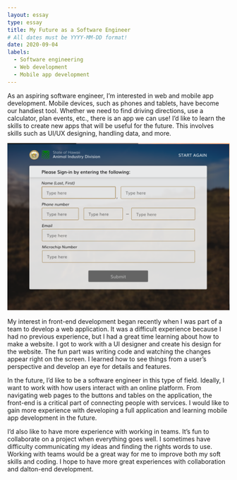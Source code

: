 ```yaml
---
layout: essay
type: essay
title: My Future as a Software Engineer
# All dates must be YYYY-MM-DD format!
date: 2020-09-04
labels:
  - Software engineering
  - Web development
  - Mobile app development
---
```


As an aspiring software engineer, I’m interested in web and mobile app development. Mobile devices, such as phones and tablets, have become our handiest tool. Whether we need to find driving directions, use a calculator, plan events, etc., there is an app we can use! I’d like to learn the skills to create new apps that will be useful for the future. This involves skills such as UI/UX designing, handling data, and more.

<p align = "center">
  <img src = "../images/frontend.PNG">
</p>

My interest in front-end development began recently when I was part of a team to develop a web application. It was a difficult experience because I had no previous experience, but I had a great time learning about how to make a website. I got to work with a UI designer and create his design for the website. The fun part was writing code and watching the changes appear right on the screen. I learned how to see things from a user’s perspective and develop an eye for details and features.

In the future, I’d like to be a software engineer in this type of field. Ideally, I want to work with how users interact with an online platform. From navigating web pages to the buttons and tables on the application, the front-end is a critical part of connecting people with services. I would like to gain more experience with developing a full application and learning mobile app development in the future.

I’d also like to have more experience with working in teams. It’s fun to collaborate on a project when everything goes well. I sometimes have difficulty communicating my ideas and finding the rights words to use. Working with teams would be a great way for me to improve both my soft skills and coding. I hope to have more great experiences with collaboration and dalton-end development.

